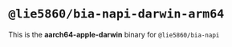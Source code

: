 # `@lie5860/bia-napi-darwin-arm64`

This is the **aarch64-apple-darwin** binary for `@lie5860/bia-napi`
